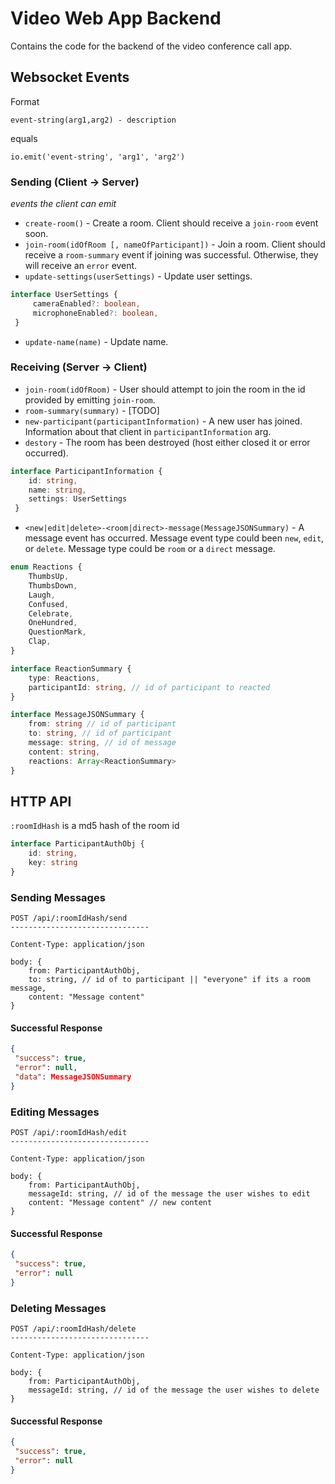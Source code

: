 # Video Web App Backend

Contains the code for the backend of the video conference call app.


## Websocket Events

Format


```
event-string(arg1,arg2) - description
```

equals

```
io.emit('event-string', 'arg1', 'arg2')
```

### Sending (Client → Server)

*events the client can emit*


- `create-room()` - Create a room. Client should receive a `join-room` event soon.
- `join-room(idOfRoom [, nameOfParticipant])` - Join a room. Client should receive a `room-summary` event if joining was successful. Otherwise, they will receive an `error` event.
- `update-settings(userSettings)` -  Update user settings.

```typescript
interface UserSettings {
     cameraEnabled?: boolean,
     microphoneEnabled?: boolean,
 }
```

- `update-name(name)` - Update name.

### Receiving (Server → Client)

- `join-room(idOfRoom)` - User should attempt to join the room in the id provided by emitting `join-room`.
- `room-summary(summary)` - [TODO]
- `new-participant(participantInformation)` - A new user has joined. Information about that client in  `participantInformation` arg.
- `destory` - The room has been destroyed (host either closed it or error occurred).

```typescript
interface ParticipantInformation {
    id: string,
    name: string,
    settings: UserSettings
 }
```

- `<new|edit|delete>-<room|direct>-message(MessageJSONSummary)` - A message event has occurred. Message event type could been `new`, `edit`, or `delete`. Message type could be `room` or a `direct` message.

```typescript
enum Reactions {
    ThumbsUp,
    ThumbsDown,
    Laugh,
    Confused,
    Celebrate,
    OneHundred,
    QuestionMark,
    Clap,
}

interface ReactionSummary {
    type: Reactions,
    participantId: string, // id of participant to reacted
}

interface MessageJSONSummary {
    from: string // id of participant
    to: string, // id of participant
    message: string, // id of message
    content: string,
    reactions: Array<ReactionSummary>
}
```

## HTTP API

`:roomIdHash` is a md5 hash of the room id


```typescript
interface ParticipantAuthObj {
    id: string,
    key: string
}
```

### Sending Messages

```text
POST /api/:roomIdHash/send
-------------------------------

Content-Type: application/json
```


```text
body: {
    from: ParticipantAuthObj,
    to: string, // id of to participant || "everyone" if its a room message,
    content: "Message content"
}
```

#### Successful Response

```json
{
 "success": true,
 "error": null,
 "data": MessageJSONSummary
}
```

### Editing Messages

```text
POST /api/:roomIdHash/edit
-------------------------------

Content-Type: application/json
```


```text
body: {
    from: ParticipantAuthObj,
    messageId: string, // id of the message the user wishes to edit
    content: "Message content" // new content
}
```

#### Successful Response

```json
{
 "success": true,
 "error": null
}
```

### Deleting Messages

```text
POST /api/:roomIdHash/delete
-------------------------------

Content-Type: application/json
```


```text
body: {
    from: ParticipantAuthObj,
    messageId: string, // id of the message the user wishes to delete
}
```

#### Successful Response

```json
{
 "success": true,
 "error": null
}
```
